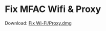 # Fix MFAC Wifi & Proxy

Download: [Fix Wi-Fi/Proxy.dmg](https://raw.githubusercontent.com/Charlie-McMahon/Wifi-Proxy-Fix/master/fixwifiproxy.dmg)
